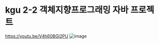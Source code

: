 # kgu 2-2 객체지향프로그래밍 자바 프로젝트
https://youtu.be/V4h60BGl2PU
![image](https://user-images.githubusercontent.com/118591632/223982960-cf7a767c-adcb-4036-b71b-1cf3af832a42.png)
